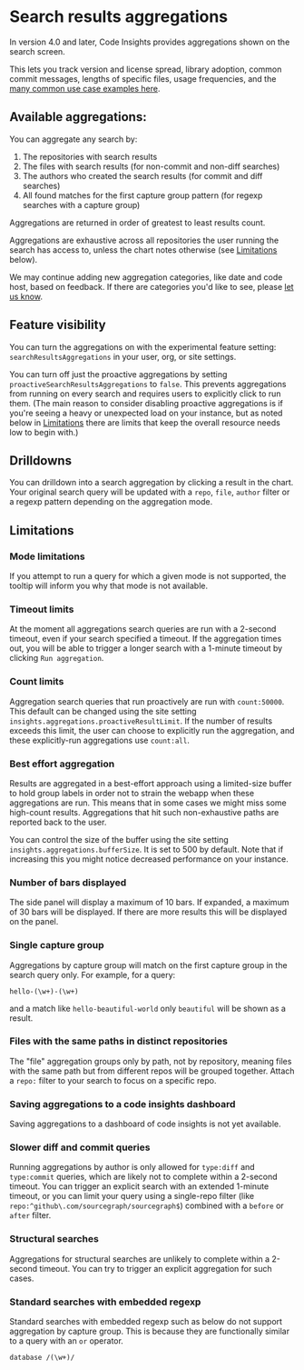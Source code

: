 # Search results aggregations

In version 4.0 and later, Code Insights provides aggregations shown on the search screen.

This lets you track version and license spread, library adoption, common commit messages, lengths of specific files, usage frequencies, and the [many common use case examples here](../references/search_aggregations_use_cases.md).

## Available aggregations: 

You can aggregate any search by: 

1. The repositories with search results
1. The files with search results (for non-commit and non-diff searches)
1. The authors who created the search results (for commit and diff searches)
1. All found matches for the first capture group pattern (for regexp searches with a capture group)

Aggregations are returned in order of greatest to least results count. 

Aggregations are exhaustive across all repositories the user running the search has access to, unless the chart notes otherwise (see [Limitations](#limitations) below). 

We may continue adding new aggregation categories, like date and code host, based on feedback. If there are categories you'd like to see, please [let us know](mailto:feedback@sourcegraph.com).

## Feature visibility

You can turn the aggregations on with the experimental feature setting: `searchResultsAggregations` in your user, org, or site settings. 

You can turn off just the proactive aggregations by setting `proactiveSearchResultsAggregations` to `false`. 
This prevents aggregations from running on every search and requires users to explicitly click to run them. 
(The main reason to consider disabling proactive aggregations is if you're seeing a heavy or unexpected load on your instance, but as noted below in [Limitations](#limitations) there are limits that keep the overall resource needs low to begin with.) 

## Drilldowns 

You can drilldown into a search aggregation by clicking a result in the chart. Your original search query will be updated with a `repo`, `file`, `author` filter or a regexp pattern depending on the aggregation mode.

## Limitations

### Mode limitations

If you attempt to run a query for which a given mode is not supported, the tooltip will inform you why that mode is not available. 

### Timeout limits

At the moment all aggregations search queries are run with a 2-second timeout, even if your search specified a timeout. If the aggregation times out, you will be able to trigger a longer search with a 1-minute timeout by clicking `Run aggregation`. 

### Count limits

Aggregation search queries that run proactively are run with `count:50000`. This default can be changed using the site setting `insights.aggregations.proactiveResultLimit`. 
If the number of results exceeds this limit, the user can choose to explicitly run the aggregation, and these explicitly-run aggregations use `count:all`.

### Best effort aggregation

Results are aggregated in a best-effort approach using a limited-size buffer to hold group labels in order not to strain the webapp when these aggregations are run. 
This means that in some cases we might miss some high-count results. 
Aggregations that hit such non-exhaustive paths are reported back to the user.

You can control the size of the buffer using the site setting `insights.aggregations.bufferSize`. It is set to 500 by default. Note that if increasing this you might notice decreased performance on your instance.

### Number of bars displayed

The side panel will display a maximum of 10 bars. If expanded, a maximum of 30 bars will be displayed. If there are more results this will be displayed on the panel.

### Single capture group 

Aggregations by capture group will match on the first capture group in the search query only. For example, for a query:

```sgquery
hello-(\w+)-(\w+)
```

and a match like `hello-beautiful-world` only `beautiful` will be shown as a result.

### Files with the same paths in distinct repositories

The "file" aggregation groups only by path, not by repository, meaning files with the same path but from different repos will be grouped together. Attach a `repo:` filter to your search to focus on a specific repo. 

### Saving aggregations to a code insights dashboard

Saving aggregations to a dashboard of code insights is not yet available. 

### Slower diff and commit queries

Running aggregations by author is only allowed for `type:diff` and `type:commit` queries, which are likely not to complete within a 2-second timeout.
You can trigger an explicit search with an extended 1-minute timeout, or you can limit your query using a single-repo filter (like `repo:^github\.com/sourcegraph/sourcegraph$`) combined with a `before` or `after` filter.

### Structural searches

Aggregations for structural searches are unlikely to complete within a 2-second timeout. You can try to trigger an explicit aggregation for such cases.

### Standard searches with embedded regexp

Standard searches with embedded regexp such as below do not support aggregation by capture group. This is because they are functionally similar to a query with an `or` operator.
```sgquery
database /(\w+)/
```
